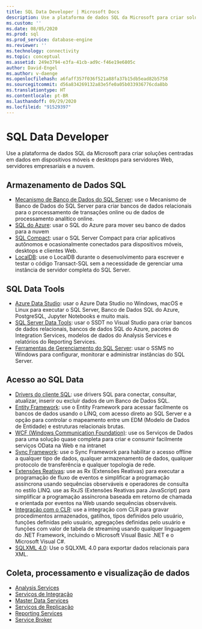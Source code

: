```yaml
---
title: SQL Data Developer | Microsoft Docs
description: Use a plataforma de dados SQL da Microsoft para criar soluções centradas em dados em dispositivos móveis e desktops para servidores Web, servidores empresariais e a nuvem.
ms.custom: ''
ms.date: 08/05/2020
ms.prod: sql
ms.prod_service: database-engine
ms.reviewer: ''
ms.technology: connectivity
ms.topic: conceptual
ms.assetid: 249e3794-e3fa-41cb-ad9c-f46e19e6805c
author: David-Engel
ms.author: v-daenge
ms.openlocfilehash: a6faff357f036f521a88fa37b15db5ead82b5758
ms.sourcegitcommit: d56a834269132a83e5fe0a05b033936776cda8bb
ms.translationtype: HT
ms.contentlocale: pt-BR
ms.lasthandoff: 09/29/2020
ms.locfileid: "91529397"
---
```

# <a name="sql-data-developer"></a>SQL Data Developer
Use a plataforma de dados SQL da Microsoft para criar soluções centradas em dados em dispositivos móveis e desktops para servidores Web, servidores empresariais e a nuvem.  

## <a name="sql-data-storage"></a>Armazenamento de Dados SQL
* [Mecanismo de Banco de Dados do SQL Server](../database-engine/install-windows/install-sql-server-database-engine.md): use o Mecanismo de Banco de Dados do SQL Server para criar bancos de dados relacionais para o processamento de transações online ou de dados de processamento analítico online. 
* [SQL do Azure](https://docs.microsoft.com/azure/azure-sql/azure-sql-iaas-vs-paas-what-is-overview): usar o SQL do Azure para mover seu banco de dados para a nuvem 
* [SQL Compact](https://www.microsoft.com/download/details.aspx?id=30709): usar o SQL Server Compact para criar aplicativos autônomos e ocasionalmente conectados para dispositivos móveis, desktops e clientes Web.
* [LocalDB](../database-engine/configure-windows/sql-server-2016-express-localdb.md): use o LocalDB durante o desenvolvimento para escrever e testar o código Transact-SQL sem a necessidade de gerenciar uma instância de servidor completa do SQL Server.

## <a name="sql-data-tools"></a>SQL Data Tools
* [Azure Data Studio](../azure-data-studio/download-azure-data-studio.md): usar o Azure Data Studio no Windows, macOS e Linux para executar o SQL Server, Banco de Dados SQL do Azure, PostgreSQL, Jupyter Notebooks e muito mais.
* [SQL Server Data Tools](../ssdt/download-sql-server-data-tools-ssdt.md): usar o SSDT no Visual Studio para criar bancos de dados relacionais, bancos de dados SQL do Azure, pacotes do Integration Services, modelos de dados do Analysis Services e relatórios do Reporting Services.
* [Ferramentas de Gerenciamento do SQL Server](../ssms/download-sql-server-management-studio-ssms.md):  usar o SSMS no Windows para configurar, monitorar e administrar instâncias do SQL Server.

## <a name="sql-data-access"></a>Acesso ao SQL Data
* [Drivers do cliente SQL](sql-connection-libraries.md):  use drivers SQL para conectar, consultar, atualizar, inserir ou excluir dados de um Banco de Dados SQL.
* [Entity Framework](/ef/): use o Entity Framework para acessar facilmente os bancos de dados usando o LINQ, com acesso direto ao SQL Server e a opção para controlar o mapeamento entre um EDM (Modelo de Dados de Entidade) e estruturas relacionais brutas. 
* [WCF (Windows Communication Foundation)](/dotnet/framework/wcf/): use os Serviços de Dados para uma solução quase completa para criar e consumir facilmente serviços OData na Web e na intranet
* [Sync Framework](/previous-versions/sql/synchronization/mt490616(v=msdn.10)): use o Sync Framework para habilitar o acesso offline a qualquer tipo de dados, qualquer armazenamento de dados, qualquer protocolo de transferência e qualquer topologia de rede.
* [Extensões Reativas](https://github.com/dotnet/reactive): use as Rx (Extensões Reativas) para executar a programação de fluxo de eventos e simplificar a programação assíncrona usando sequências observáveis e operadores de consulta no estilo LINQ.  use as RxJS (Extensões Reativas para JavaScript) para simplificar a programação assíncrona baseada em retorno de chamada e orientada por eventos na Web usando sequências observáveis.
* [Integração com o CLR](../relational-databases/clr-integration/common-language-runtime-clr-integration-programming-concepts.md):  use a integração com CLR para gravar procedimentos armazenados, gatilhos, tipos definidos pelo usuário, funções definidas pelo usuário, agregações definidas pelo usuário e funções com valor de tabela de streaming usando qualquer linguagem do .NET Framework, incluindo o Microsoft Visual Basic .NET e o Microsoft Visual C#. 
* [SQLXML 4.0](../relational-databases/sqlxml/sqlxml-4-0-programming-concepts.md): Use o SQLXML 4.0 para exportar dados relacionais para XML.

## <a name="data-collection-processing-and-visualization"></a>Coleta, processamento e visualização de dados
* [Analysis Services](/analysis-services/analysis-services-developer-documentation)
* [Serviços de Integração](../integration-services/integration-services-developer-documentation.md)  
* [Master Data Services](../master-data-services/develop/master-data-services-developer-documentation.md)
* [Serviços de Replicação](../relational-databases/replication/concepts/replication-developer-documentation.md)
* [Reporting Services](../reporting-services/reporting-services-developer-documentation.md)
* [Service Broker](../database-engine/configure-windows/sql-server-service-broker.md)
